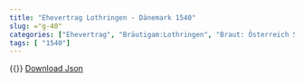 ```yaml
---
title: "Ehevertrag Lothringen - Dänemark 1540"
slug: ="g-40"
categories: ["Ehevertrag", "Bräutigam:Lothringen", "Braut: Österreich Spanien", "Eheschließung vollzogen?:Ja", "verschiedenkonfessionelle Ehe?:Nein", "Dynastie Bräutigam:Lothringen", "Akteur Bräutigam:Lothringen", "Akteur Braut:Habsburg (Spanien)", "Textbezug?:nein", "Ständisch?:nein", "Ratifikation?:ja", "Sonstiges?:nein", "Bräutigam:Lothringen", "Braut: Österreich Spanien"]
tags: [ "1540"]
---
```

<!--more-->
{{<v28>}}
[Download Json](/vertraege/vertrag-40.json)